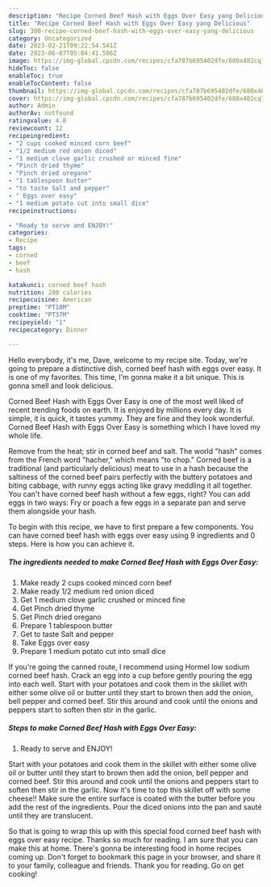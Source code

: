 ```yaml
---
description: "Recipe Corned Beef Hash with Eggs Over Easy yang Delicious"
title: "Recipe Corned Beef Hash with Eggs Over Easy yang Delicious"
slug: 300-recipe-corned-beef-hash-with-eggs-over-easy-yang-delicious
category: Uncategorized
date: 2023-02-21T09:22:54.541Z
date: 2023-06-07T05:04:41.586Z
image: https://img-global.cpcdn.com/recipes/cfa787b695402dfe/680x482cq70/corned-beef-hash-with-eggs-over-easy-recipe-main-photo.jpg
hideToc: false
enableToc: true
enableTocContent: false
thumbnail: https://img-global.cpcdn.com/recipes/cfa787b695402dfe/680x482cq70/corned-beef-hash-with-eggs-over-easy-recipe-main-photo.jpg
cover: https://img-global.cpcdn.com/recipes/cfa787b695402dfe/680x482cq70/corned-beef-hash-with-eggs-over-easy-recipe-main-photo.jpg
author: Admin
authorAv: notfound
ratingvalue: 4.8
reviewcount: 12
recipeingredient:
- "2 cups cooked minced corn beef"
- "1/2 medium red onion diced"
- "1 medium clove garlic crushed or minced fine"
- "Pinch dried thyme"
- "Pinch dried oregano"
- "1 tablespoon butter"
- "to taste Salt and pepper"
- " Eggs over easy"
- "1 medium potato cut into small dice"
recipeinstructions:

- "Ready to serve and ENJOY!"
categories:
- Recipe
tags:
- corned
- beef
- hash

katakunci: corned beef hash 
nutrition: 280 calories
recipecuisine: American
preptime: "PT18M"
cooktime: "PT37M"
recipeyield: "1"
recipecategory: Dinner

---
```



Hello everybody, it's me, Dave, welcome to my recipe site. Today, we're going to prepare a distinctive dish, corned beef hash with eggs over easy. It is one of my favorites. This time, I'm gonna make it a bit unique. This is gonna smell and look delicious.

Corned Beef Hash with Eggs Over Easy is one of the most well liked of recent trending foods on earth. It is enjoyed by millions every day. It is simple, it is quick, it tastes yummy. They are fine and they look wonderful. Corned Beef Hash with Eggs Over Easy is something which I have loved my whole life.

Remove from the heat; stir in corned beef and salt. The world &#34;hash&#34; comes from the French word &#34;hacher,&#34; which means &#34;to chop.&#34; Corned beef is a traditional (and particularly delicious) meat to use in a hash because the saltiness of the corned beef pairs perfectly with the buttery potatoes and biting cabbage, with runny eggs acting like gravy meddling it all together. You can&#39;t have corned beef hash without a few eggs, right? You can add eggs in two ways: Fry or poach a few eggs in a separate pan and serve them alongside your hash.


To begin with this recipe, we have to first prepare a few components. You can have corned beef hash with eggs over easy using 9 ingredients and 0 steps. Here is how you can achieve it.

<!--inarticleads1-->

##### The ingredients needed to make Corned Beef Hash with Eggs Over Easy:

1. Make ready 2 cups cooked minced corn beef
1. Make ready 1/2 medium red onion diced
1. Get 1 medium clove garlic crushed or minced fine
1. Get Pinch dried thyme
1. Get Pinch dried oregano
1. Prepare 1 tablespoon butter
1. Get to taste Salt and pepper
1. Take  Eggs over easy
1. Prepare 1 medium potato cut into small dice


If you&#39;re going the canned route, I recommend using Hormel low sodium corned beef hash. Crack an egg into a cup before gently pouring the egg into each well. Start with your potatoes and cook them in the skillet with either some olive oil or butter until they start to brown then add the onion, bell pepper and corned beef. Stir this around and cook until the onions and peppers start to soften then stir in the garlic. 

<!--inarticleads2-->

##### Steps to make Corned Beef Hash with Eggs Over Easy:


1. Ready to serve and ENJOY!

Start with your potatoes and cook them in the skillet with either some olive oil or butter until they start to brown then add the onion, bell pepper and corned beef. Stir this around and cook until the onions and peppers start to soften then stir in the garlic. Now it&#39;s time to top this skillet off with some cheese!! Make sure the entire surface is coated with the butter before you add the rest of the ingredients. Pour the diced onions into the pan and sauté until they are translucent. 

So that is going to wrap this up with this special food corned beef hash with eggs over easy recipe. Thanks so much for reading. I am sure that you can make this at home. There's gonna be interesting food in home recipes coming up. Don't forget to bookmark this page in your browser, and share it to your family, colleague and friends. Thank you for reading. Go on get cooking!
